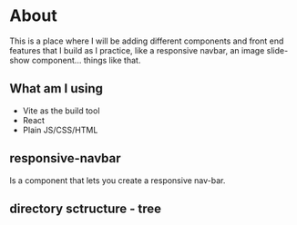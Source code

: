 # About

This is a place where I will be adding different components and front end features that I build as I practice, like a responsive navbar, an image slide-show component... things like that.

## What am I using
- Vite as the build tool
- React
- Plain JS/CSS/HTML

## responsive-navbar
Is a component that lets you create a responsive nav-bar.

## directory sctructure - tree
